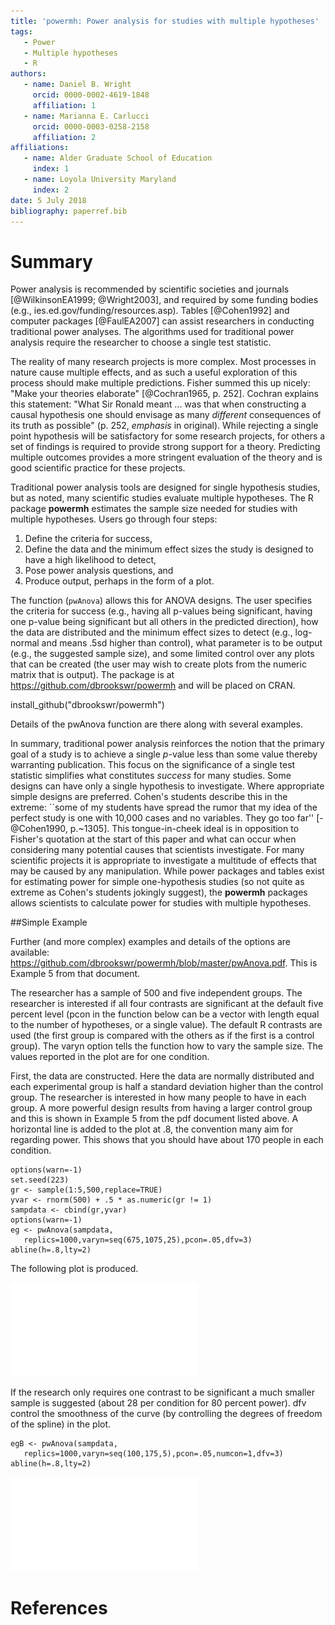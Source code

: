 ```yaml
---
title: 'powermh: Power analysis for studies with multiple hypotheses'
tags: 
   - Power
   - Multiple hypotheses
   - R 
authors:
   - name: Daniel B. Wright   
     orcid: 0000-0002-4619-1848
     affiliation: 1 
   - name: Marianna E. Carlucci 
     orcid: 0000-0003-0258-2158 
     affiliation: 2
affiliations:
   - name: Alder Graduate School of Education
     index: 1
   - name: Loyola University Maryland
     index: 2 
date: 5 July 2018
bibliography: paperref.bib
---
```



# Summary


Power analysis is recommended by scientific societies and journals [@WilkinsonEA1999; @Wright2003], and required by some funding bodies (e.g., ies.ed.gov/funding/resources.asp). Tables [@Cohen1992] and computer packages [@FaulEA2007] can assist researchers in conducting traditional power analyses. The algorithms used for traditional power analysis require the researcher to choose a single test statistic.  

The reality of many research projects is more complex. Most processes in nature cause multiple effects, and as such a useful exploration of this process should make multiple predictions. Fisher summed this up nicely: "Make your theories elaborate" [@Cochran1965, p. 252]. Cochran explains this statement: "What Sir Ronald meant ... was that when constructing a causal hypothesis one should envisage as many *different* consequences of its truth as possible" (p. 252, *emphasis* in original). While rejecting a single point hypothesis will be satisfactory for some research projects, for others a set of findings is required to provide strong support for a theory. Predicting multiple outcomes provides a more stringent evaluation of the theory and is good scientific practice for these projects.

Traditional power analysis tools are designed for single hypothesis studies, but as noted, many scientific studies evaluate multiple hypotheses. The R package **powermh** estimates the sample size needed for studies with multiple hypotheses. Users go through four steps:

1. Define the criteria for success,
2. Define the data and the minimum effect sizes the study is designed to have a high likelihood to detect,
3. Pose power analysis questions, and
4. Produce output, perhaps in the form of a plot.

The function (`pwAnova`) allows this for ANOVA designs. The user specifies the criteria for success (e.g., having all p-values being significant, having one p-value being significant but all others in the predicted direction), how the data are distributed and the minimum effect sizes to detect (e.g., log-normal and means .5sd higher than control), what parameter is to be output (e.g., the suggested sample size), and some limited control over any plots that can be created (the user may wish to create plots from the numeric matrix that is output). The package is at https://github.com/dbrookswr/powermh and will be placed on CRAN. 

install_github("dbrookswr/powermh")

Details of the pwAnova function are there along with several examples. 

In summary, traditional power analysis reinforces the notion that the primary goal of a study is to achieve a single *p*-value less than some value thereby warranting publication. This focus on the significance of a single test statistic simplifies what constitutes *success* for many studies. Some designs can have only a single hypothesis to investigate. Where appropriate simple designs are preferred. Cohen's students describe this in the extreme: ``some of my students have spread the rumor that my idea of the perfect study is one with 10,000 cases and no variables. They go too far'' [-@Cohen1990, p.~1305]. This tongue-in-cheek ideal is in opposition to Fisher's quotation at the start of this paper and what can occur when considering many potential causes that scientists investigate. For many scientific projects it is appropriate to investigate a multitude of effects that may be caused by any manipulation. While power packages and tables exist for estimating power for simple one-hypothesis studies (so not quite as extreme as Cohen's students jokingly suggest), the **powermh** packages allows scientists to calculate power for studies with multiple hypotheses.


##Simple Example

Further (and more complex) examples and details of the options are available: https://github.com/dbrookswr/powermh/blob/master/pwAnova.pdf. This is Example 5 from that document.

The researcher has a sample of 500 and five independent groups. The researcher is interested if all four contrasts are significant at the default five percent level (pcon in the function below can be a vector with length equal to the number of hypotheses, or a single value). The default R contrasts are used (the first group is compared with the others as if the first is a control group). The varyn option tells the function how to vary the sample size. The values reported in the plot are for one condition.

First, the data are constructed. Here the data are normally distributed and each experimental group is half a standard deviation higher than the control group. The researcher is interested in how many people to have in each group. A more powerful design results from having a larger control group and this is shown in Example 5 from the pdf document listed above. A horizontal line is added to the plot at .8, the convention many aim for regarding power. This shows that you should have about 170 people in each condition.

```
options(warn=-1)
set.seed(223)
gr <- sample(1:5,500,replace=TRUE)
yvar <- rnorm(500) + .5 * as.numeric(gr != 1)
sampdata <- cbind(gr,yvar)
options(warn=-1)
eg <- pwAnova(sampdata,
   replics=1000,varyn=seq(675,1075,25),pcon=.05,dfv=3)
abline(h=.8,lty=2)
```

The following plot is produced.

![Power Plot for Example.](eg5.pdf)

If the research only requires one contrast to be significant a much smaller sample is suggested (about 28 per condition for 80 percent power). dfv control the smoothness of the curve (by controlling the degrees of freedom of the spline) in the plot. 

```
egB <- pwAnova(sampdata,
   replics=1000,varyn=seq(100,175,5),pcon=.05,numcon=1,dfv=3)
abline(h=.8,lty=2)
```

![Power Plot for Example, part B.](eg5b.pdf)


# References

